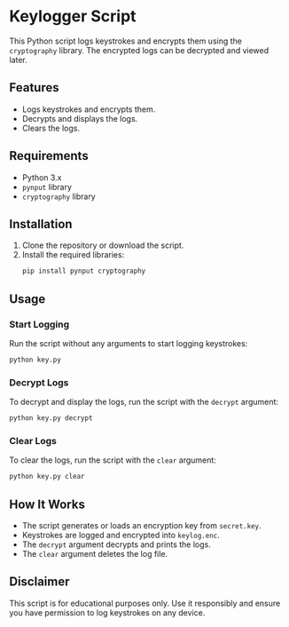 # Keylogger Script

This Python script logs keystrokes and encrypts them using the `cryptography` library. The encrypted logs can be decrypted and viewed later. 

## Features

- Logs keystrokes and encrypts them.
- Decrypts and displays the logs.
- Clears the logs.

## Requirements

- Python 3.x
- `pynput` library
- `cryptography` library

## Installation

1. Clone the repository or download the script.
2. Install the required libraries:
    ```sh
    pip install pynput cryptography
    ```

## Usage

### Start Logging

Run the script without any arguments to start logging keystrokes:
```sh
python key.py
```

### Decrypt Logs

To decrypt and display the logs, run the script with the `decrypt` argument:
```sh
python key.py decrypt
```

### Clear Logs

To clear the logs, run the script with the `clear` argument:
```sh
python key.py clear
```

## How It Works

- The script generates or loads an encryption key from `secret.key`.
- Keystrokes are logged and encrypted into `keylog.enc`.
- The `decrypt` argument decrypts and prints the logs.
- The `clear` argument deletes the log file.

## Disclaimer

This script is for educational purposes only. Use it responsibly and ensure you have permission to log keystrokes on any device.
